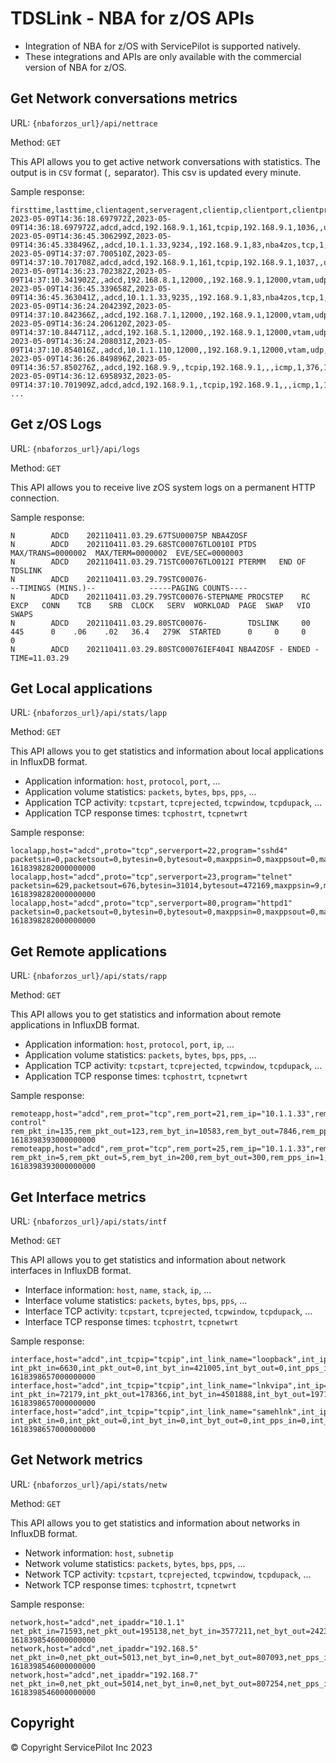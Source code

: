 
# TDSLink - NBA for z/OS APIs

* Integration of NBA for z/OS with ServicePilot is supported natively.
* These integrations and APIs are only available with the commercial version of NBA for z/OS.



  
## Get Network conversations metrics

URL: `{nbaforzos_url}/api/nettrace`

Method: `GET`

This API allows you to get active network conversations with statistics. The output is in `CSV` format (`,` separator). This csv is updated every minute.

Sample response:

```
firsttime,lasttime,clientagent,serveragent,clientip,clientport,clientprocess,serverip,serverport,serverprocess,proto,isserverlocal,bytesin,bytesout,packetsin,packetsout,tcpdupack,tcpretransmit,tcpwindow,tcpstart,tcpstartinprivate,tcpstartinpublic,tcpstartoutprivate,tcpstartoutpublic,tcpend,tcpendin,tcpendout,tcprejected,tcpreset,tcphostrt,tcpnetwrt,tcphostnb,tcpnetwnb
2023-05-09T14:36:18.697972Z,2023-05-09T14:36:18.697972Z,adcd,adcd,192.168.9.1,161,tcpip,192.168.9.1,1036,,udp,0,0,71,0,1,0,0,0,0,0,0,0,0,0,0,0,0,0,0,0,0,0
2023-05-09T14:36:45.306299Z,2023-05-09T14:36:45.338496Z,,adcd,10.1.1.33,9234,,192.168.9.1,83,nba4zos,tcp,1,271,345,4,6,0,0,0,1,1,0,0,0,1,0,1,0,0,19,0,1,0
2023-05-09T14:37:07.700510Z,2023-05-09T14:37:10.701708Z,adcd,adcd,192.168.9.1,161,tcpip,192.168.9.1,1037,,udp,0,71,71,1,1,0,0,0,0,0,0,0,0,0,0,0,0,0,0,0,0,0
2023-05-09T14:36:23.702382Z,2023-05-09T14:37:10.341902Z,,adcd,192.168.8.1,12000,,192.168.9.1,12000,vtam,udp,1,160,480,1,3,0,0,0,0,0,0,0,0,0,0,0,0,0,0,0,0,0
2023-05-09T14:36:45.339658Z,2023-05-09T14:36:45.363041Z,,adcd,10.1.1.33,9235,,192.168.9.1,83,nba4zos,tcp,1,315,2271,5,7,0,0,0,1,1,0,0,0,1,0,1,0,0,16,5,1,1
2023-05-09T14:36:24.204239Z,2023-05-09T14:37:10.842366Z,,adcd,192.168.7.1,12000,,192.168.9.1,12000,vtam,udp,1,161,483,1,3,0,0,0,0,0,0,0,0,0,0,0,0,0,0,0,0,0
2023-05-09T14:36:24.206120Z,2023-05-09T14:37:10.844711Z,,adcd,192.168.5.1,12000,,192.168.9.1,12000,vtam,udp,1,161,483,1,3,0,0,0,0,0,0,0,0,0,0,0,0,0,0,0,0,0
2023-05-09T14:36:24.208031Z,2023-05-09T14:37:10.854016Z,,adcd,10.1.1.110,12000,,192.168.9.1,12000,vtam,udp,1,160,480,1,3,0,0,0,0,0,0,0,0,0,0,0,0,0,0,0,0,0
2023-05-09T14:36:26.849896Z,2023-05-09T14:36:57.850276Z,,adcd,192.168.9.9,,tcpip,192.168.9.1,,,icmp,1,376,188,2,1,0,0,0,0,0,0,0,0,0,0,0,0,0,0,0,0,0
2023-05-09T14:36:12.695893Z,2023-05-09T14:37:10.701909Z,adcd,adcd,192.168.9.1,,tcpip,192.168.9.1,,,icmp,1,168,56,3,1,0,0,0,0,0,0,0,0,0,0,0,0,0,0,0,0,0
...
```


## Get z/OS Logs

URL: `{nbaforzos_url}/api/logs`

Method: `GET`

This API allows you to receive live zOS system logs on a permanent HTTP connection.

Sample response:

```
N        ADCD    202110411.03.29.67TSU00075P NBA4ZOSF
N        ADCD    202110411.03.29.68STC00076TLO010I PTDS      MAX/TRANS=0000002  MAX/TERM=0000002  EVE/SEC=0000003
N        ADCD    202110411.03.29.71STC00076TLO012I PTERMM   END OF TDSLINK
N        ADCD    202110411.03.29.79STC00076-                                              --TIMINGS (MINS.)--            -----PAGING COUNTS----
N        ADCD    202110411.03.29.79STC00076-STEPNAME PROCSTEP    RC   EXCP   CONN    TCB    SRB  CLOCK   SERV  WORKLOAD  PAGE  SWAP   VIO SWAPS
N        ADCD    202110411.03.29.80STC00076-         TDSLINK     00    445      0    .06    .02   36.4   279K  STARTED      0     0     0     0
N        ADCD    202110411.03.29.80STC00076IEF404I NBA4ZOSF - ENDED - TIME=11.03.29
```

## Get Local applications

URL: `{nbaforzos_url}/api/stats/lapp`

Method: `GET`

This API allows you to get statistics and information about local applications in InfluxDB format.

* Application information: `host`, `protocol`, `port`, ...
* Application volume statistics: `packets`, `bytes`, `bps`, `pps`, ...
* Application TCP activity: `tcpstart`, `tcprejected`, `tcpwindow`, `tcpdupack`, ...
* Application TCP response times: `tcphostrt`, `tcpnetwrt`

Sample response:

```csv
localapp,host="adcd",proto="tcp",serverport=22,program="sshd4" packetsin=0,packetsout=0,bytesin=0,bytesout=0,maxppsin=0,maxppsout=0,maxbpsin=0,maxbpsout=0,tcpstart=0,tcpend=0,tcprejected=0,tcphostrt=0,tcpnetwrt=0,tcpdupack=0,tcpretransmit=0,tcpwindow=0,tcpstartinprivate=0,tcpstartinpublic=0,tcpstartoutprivate=0,tcpstartoutpublic=0,tcpendin=0,tcpendout=0,tcpreset=0,conversations=0 1618398282000000000
localapp,host="adcd",proto="tcp",serverport=23,program="telnet" packetsin=629,packetsout=676,bytesin=31014,bytesout=472169,maxppsin=9,maxppsout=9,maxbpsin=3606,maxbpsout=67554,tcpstart=5,tcpend=2,tcprejected=0,tcphostrt=106,tcpnetwrt=8,tcpdupack=1,tcpretransmit=3,tcpwindow=0,tcpstartinprivate=5,tcpstartinpublic=0,tcpstartoutprivate=0,tcpstartoutpublic=0,tcpendin=0,tcpendout=2,tcpreset=0,conversations=2,bytesintopip="10.1.1.170",bytesouttopip="10.1.1.170" 1618398282000000000
localapp,host="adcd",proto="tcp",serverport=80,program="httpd1" packetsin=0,packetsout=0,bytesin=0,bytesout=0,maxppsin=0,maxppsout=0,maxbpsin=0,maxbpsout=0,tcpstart=0,tcpend=0,tcprejected=0,tcphostrt=0,tcpnetwrt=0,tcpdupack=0,tcpretransmit=0,tcpwindow=0,tcpstartinprivate=0,tcpstartinpublic=0,tcpstartoutprivate=0,tcpstartoutpublic=0,tcpendin=0,tcpendout=0,tcpreset=0,conversations=0 1618398282000000000
```

  
## Get Remote applications

URL: `{nbaforzos_url}/api/stats/rapp`

Method: `GET`

This API allows you to get statistics and information about remote applications in InfluxDB format.

* Application information: `host`, `protocol`, `port`, `ip`, ...
* Application volume statistics: `packets`, `bytes`, `bps`, `pps`, ...
* Application TCP activity: `tcpstart`, `tcprejected`, `tcpwindow`, `tcpdupack`, ...
* Application TCP response times: `tcphostrt`, `tcpnetwrt`

Sample response:

```
remoteapp,host="adcd",rem_prot="tcp",rem_port=21,rem_ip="10.1.1.33",rem_stack_name="tcpip",rem_agr_name="ftp\ control" rem_pkt_in=135,rem_pkt_out=123,rem_byt_in=10583,rem_byt_out=7846,rem_pps_in=5,rem_pps_out=5,rem_bps_in=3545,rem_bps_out=2626,rem_pkt_64_in=31,rem_pkt_128_in=104,rem_pkt_256_in=0,rem_pkt_512_in=0,rem_pkt_1024_in=0,rem_pkt_1025_in=0,rem_pkt_64_out=76,rem_pkt_128_out=47,rem_pkt_256_out=0,rem_pkt_512_out=0,rem_pkt_1024_out=0,rem_pkt_1025_out=0,rem_pkt_frag_in=0,rem_pkt_frag_out=0,rem_tcp_cn_sta=9,rem_tcp_cn_sto=10,rem_tcp_cn_rej=0,rem_tcp_cn_act=0,rem_max_hrt=280,rem_avg_hrt=11,rem_max_nrt=56,rem_avg_nrt=4,rem_tcp_dup_ack=0,rem_tcp_retrmt=0,rem_tcp_window=0,rem_hrt_inf_1=66,rem_hrt_inf_2=0,rem_hrt_inf_5=0,rem_hrt_inf_10=0,rem_hrt_sup_10=0,rem_nrt_inf_1=66,rem_nrt_inf_2=0,rem_nrt_inf_5=0,rem_nrt_inf_10=0,rem_nrt_sup_10=0,rem_frag_in_per=0.00,rem_frag_out_per=0.00,rem_dup_ack_per=0.00,rem_retrmt_per=0.00,rem_window_per=0.00 1618398393000000000
remoteapp,host="adcd",rem_prot="tcp",rem_port=25,rem_ip="10.1.1.33",rem_stack_name="tcpip",rem_agr_name="smtp" rem_pkt_in=5,rem_pkt_out=5,rem_byt_in=200,rem_byt_out=300,rem_pps_in=1,rem_pps_out=1,rem_bps_in=31,rem_bps_out=47,rem_pkt_64_in=5,rem_pkt_128_in=0,rem_pkt_256_in=0,rem_pkt_512_in=0,rem_pkt_1024_in=0,rem_pkt_1025_in=0,rem_pkt_64_out=5,rem_pkt_128_out=0,rem_pkt_256_out=0,rem_pkt_512_out=0,rem_pkt_1024_out=0,rem_pkt_1025_out=0,rem_pkt_frag_in=0,rem_pkt_frag_out=0,rem_tcp_cn_sta=0,rem_tcp_cn_sto=0,rem_tcp_cn_rej=5,rem_tcp_cn_act=0,rem_max_hrt=0,rem_avg_hrt=0,rem_max_nrt=0,rem_avg_nrt=0,rem_tcp_dup_ack=0,rem_tcp_retrmt=0,rem_tcp_window=0,rem_hrt_inf_1=0,rem_hrt_inf_2=0,rem_hrt_inf_5=0,rem_hrt_inf_10=0,rem_hrt_sup_10=0,rem_nrt_inf_1=0,rem_nrt_inf_2=0,rem_nrt_inf_5=0,rem_nrt_inf_10=0,rem_nrt_sup_10=0,rem_frag_in_per=0.00,rem_frag_out_per=0.00,rem_dup_ack_per=0.00,rem_retrmt_per=0.00,rem_window_per=0.00 1618398393000000000
```

  
## Get Interface metrics

URL: `{nbaforzos_url}/api/stats/intf`

Method: `GET`
  
This API allows you to get statistics and information about network interfaces in InfluxDB format.

* Interface information: `host`, `name`, `stack`, `ip`, ...
* Interface volume statistics: `packets`, `bytes`, `bps`, `pps`, ...
* Interface TCP activity: `tcpstart`, `tcprejected`, `tcpwindow`, `tcpdupack`, ...
* Interface TCP response times: `tcphostrt`, `tcpnetwrt`

Sample response:

```
interface,host="adcd",int_tcpip="tcpip",int_link_name="loopback",int_ip="127.0.0.1" int_pkt_in=6630,int_pkt_out=0,int_byt_in=421005,int_byt_out=0,int_pps_in=1,int_pps_out=0,int_bps_in=301,int_bps_out=0,int_pkt_64_in=3315,int_pkt_128_in=3315,int_pkt_256_in=0,int_pkt_512_in=0,int_pkt_1024_in=0,int_pkt_1025_in=0,int_pkt_64_out=0,int_pkt_128_out=0,int_pkt_256_out=0,int_pkt_512_out=0,int_pkt_1024_out=0,int_pkt_1025_out=0,int_pkt_frag_in=0,int_pkt_frag_out=0,int_tcp_cn_sta=0,int_tcp_cn_sto=0,int_tcp_cn_rej=0,int_tcp_cn_act=0,int_icmp_in=185640,int_icmp_out=0,int_igmp_in=0,int_igmp_out=0,int_tcp_in=0,int_tcp_out=0,int_igrp_in=0,int_igrp_out=0,int_udp_in=235365,int_udp_out=0,int_gre_in=0,int_gre_out=0,int_esp_in=0,int_esp_out=0,int_ah_in=0,int_ah_out=0,int_eigrp_in=0,int_eigrp_out=0,int_ospf_in=0,int_ospf_out=0,int_l2tp_in=0,int_l2tp_out=0,int_othr_in=0,int_othr_out=0,int_tcp_dup_ack=0,int_tcp_retrmt=0,int_tcp_window=0,int_load_in=0.00,int_load_out=0.00,int_frag_in_per=0.00,int_frag_out_per=0.00,int_dup_ack_per=0.00,int_retrmt_per=0.00,int_window_per=0.00,int_req_per_min=0,int_sta_in_priv=0,int_sta_in_pub=0,int_sta_out_priv=0,int_sta_out_pub=0,int_sto_in=0,int_sto_out=0,int_tcp_cn_res=0 1618398657000000000
interface,host="adcd",int_tcpip="tcpip",int_link_name="lnkvipa",int_ip="192.168.9.1" int_pkt_in=72179,int_pkt_out=178366,int_byt_in=4501888,int_byt_out=197101581,int_pps_in=426,int_pps_out=2147,int_bps_in=138011,int_bps_out=24109041,int_pkt_64_in=58223,int_pkt_128_in=4760,int_pkt_256_in=9010,int_pkt_512_in=86,int_pkt_1024_in=100,int_pkt_1025_in=0,int_pkt_64_out=19064,int_pkt_128_out=166,int_pkt_256_out=20212,int_pkt_512_out=11142,int_pkt_1024_out=1926,int_pkt_1025_out=125856,int_pkt_frag_in=0,int_pkt_frag_out=0,int_tcp_cn_sta=5626,int_tcp_cn_sto=5749,int_tcp_cn_rej=56,int_tcp_cn_act=5,int_icmp_in=1129907,int_icmp_out=319,int_igmp_in=0,int_igmp_out=0,int_tcp_in=3136616,int_tcp_out=193877940,int_igrp_in=0,int_igrp_out=0,int_udp_in=235365,int_udp_out=3223322,int_gre_in=0,int_gre_out=0,int_esp_in=0,int_esp_out=0,int_ah_in=0,int_ah_out=0,int_eigrp_in=0,int_eigrp_out=0,int_ospf_in=0,int_ospf_out=0,int_l2tp_in=0,int_l2tp_out=0,int_othr_in=0,int_othr_out=0,int_tcp_dup_ack=70,int_tcp_retrmt=1004,int_tcp_window=404,int_load_in=0.00,int_load_out=0.00,int_frag_in_per=0.00,int_frag_out_per=0.00,int_dup_ack_per=0.03,int_retrmt_per=0.40,int_window_per=0.16,int_req_per_min=0,int_sta_in_priv=5626,int_sta_in_pub=0,int_sta_out_priv=0,int_sta_out_pub=0,int_sto_in=40,int_sto_out=5584,int_tcp_cn_res=2 1618398657000000000
interface,host="adcd",int_tcpip="tcpip",int_link_name="samehlnk",int_ip="" int_pkt_in=0,int_pkt_out=0,int_byt_in=0,int_byt_out=0,int_pps_in=0,int_pps_out=0,int_bps_in=0,int_bps_out=0,int_pkt_64_in=0,int_pkt_128_in=0,int_pkt_256_in=0,int_pkt_512_in=0,int_pkt_1024_in=0,int_pkt_1025_in=0,int_pkt_64_out=0,int_pkt_128_out=0,int_pkt_256_out=0,int_pkt_512_out=0,int_pkt_1024_out=0,int_pkt_1025_out=0,int_pkt_frag_in=0,int_pkt_frag_out=0,int_tcp_cn_sta=0,int_tcp_cn_sto=0,int_tcp_cn_rej=0,int_tcp_cn_act=0,int_icmp_in=0,int_icmp_out=0,int_igmp_in=0,int_igmp_out=0,int_tcp_in=0,int_tcp_out=0,int_igrp_in=0,int_igrp_out=0,int_udp_in=0,int_udp_out=0,int_gre_in=0,int_gre_out=0,int_esp_in=0,int_esp_out=0,int_ah_in=0,int_ah_out=0,int_eigrp_in=0,int_eigrp_out=0,int_ospf_in=0,int_ospf_out=0,int_l2tp_in=0,int_l2tp_out=0,int_othr_in=0,int_othr_out=0,int_tcp_dup_ack=0,int_tcp_retrmt=0,int_tcp_window=0,int_load_in=0.00,int_load_out=0.00,int_frag_in_per=0.00,int_frag_out_per=0.00,int_dup_ack_per=0.00,int_retrmt_per=0.00,int_window_per=0.00,int_req_per_min=0,int_sta_in_priv=0,int_sta_in_pub=0,int_sta_out_priv=0,int_sta_out_pub=0,int_sto_in=0,int_sto_out=0,int_tcp_cn_res=0 1618398657000000000
```
  
## Get Network metrics

URL: `{nbaforzos_url}/api/stats/netw`

Method: `GET`

This API allows you to get statistics and information about networks in InfluxDB format.

* Network information: `host`, `subnetip`
* Network volume statistics: `packets`, `bytes`, `bps`, `pps`, ...
* Network TCP activity: `tcpstart`, `tcprejected`, `tcpwindow`, `tcpdupack`, ...
* Network TCP response times: `tcphostrt`, `tcpnetwrt`

Sample response:

```
network,host="adcd",net_ipaddr="10.1.1" net_pkt_in=71593,net_pkt_out=195138,net_byt_in=3577211,net_byt_out=242301404,net_pps_in=439,net_pps_out=2147,net_bps_in=141190,net_bps_out=24108786,net_pkt_64_in=65930,net_pkt_128_in=1544,net_pkt_256_in=3934,net_pkt_512_in=85,net_pkt_1024_in=100,net_pkt_1025_in=0,net_pkt_64_out=18955,net_pkt_128_out=213,net_pkt_256_out=5143,net_pkt_512_out=11117,net_pkt_1024_out=1935,net_pkt_1025_out=157775,net_pkt_frag_in=0,net_pkt_frag_out=0,net_tcp_cn_sta=5587,net_tcp_cn_sto=5711,net_tcp_cn_rej=61,net_tcp_cn_act=5,net_icmp_in=319,net_icmp_out=319,net_igmp_in=0,net_igmp_out=0,net_tcp_in=3576892,net_tcp_out=241499005,net_igrp_in=0,net_igrp_out=0,net_udp_in=0,net_udp_out=802080,net_gre_in=0,net_gre_out=0,net_esp_in=0,net_esp_out=0,net_ah_in=0,net_ah_out=0,net_eigrp_in=0,net_eigrp_out=0,net_ospf_in=0,net_ospf_out=0,net_l2tp_in=0,net_l2tp_out=0,net_othr_in=0,net_othr_out=0,net_max_hrt=5125,net_avg_hrt=61,net_max_nrt=69,net_avg_nrt=8,net_tcp_dup_ack=1414,net_tcp_retrmt=2957,net_tcp_window=404,net_hrt_inf_1=5840,net_hrt_inf_2=7,net_hrt_inf_5=5,net_hrt_inf_10=1,net_hrt_sup_10=0,net_nrt_inf_1=269,net_nrt_inf_2=0,net_nrt_inf_5=0,net_nrt_inf_10=0,net_nrt_sup_10=0,net_frag_in_per=0.00,net_frag_out_per=0.00,net_dup_ack_per=0.53,net_retrmt_per=1.11,net_window_per=0.15 1618398546000000000
network,host="adcd",net_ipaddr="192.168.5" net_pkt_in=0,net_pkt_out=5013,net_byt_in=0,net_byt_out=807093,net_pps_in=0,net_pps_out=1,net_bps_in=0,net_bps_out=127,net_pkt_64_in=0,net_pkt_128_in=0,net_pkt_256_in=0,net_pkt_512_in=0,net_pkt_1024_in=0,net_pkt_1025_in=0,net_pkt_64_out=0,net_pkt_128_out=0,net_pkt_256_out=5013,net_pkt_512_out=0,net_pkt_1024_out=0,net_pkt_1025_out=0,net_pkt_frag_in=0,net_pkt_frag_out=0,net_tcp_cn_sta=0,net_tcp_cn_sto=0,net_tcp_cn_rej=0,net_tcp_cn_act=0,net_icmp_in=0,net_icmp_out=0,net_igmp_in=0,net_igmp_out=0,net_tcp_in=0,net_tcp_out=0,net_igrp_in=0,net_igrp_out=0,net_udp_in=0,net_udp_out=807093,net_gre_in=0,net_gre_out=0,net_esp_in=0,net_esp_out=0,net_ah_in=0,net_ah_out=0,net_eigrp_in=0,net_eigrp_out=0,net_ospf_in=0,net_ospf_out=0,net_l2tp_in=0,net_l2tp_out=0,net_othr_in=0,net_othr_out=0,net_max_hrt=0,net_avg_hrt=0,net_max_nrt=0,net_avg_nrt=0,net_tcp_dup_ack=0,net_tcp_retrmt=0,net_tcp_window=0,net_hrt_inf_1=0,net_hrt_inf_2=0,net_hrt_inf_5=0,net_hrt_inf_10=0,net_hrt_sup_10=0,net_nrt_inf_1=0,net_nrt_inf_2=0,net_nrt_inf_5=0,net_nrt_inf_10=0,net_nrt_sup_10=0,net_frag_in_per=0.00,net_frag_out_per=0.00,net_dup_ack_per=0.00,net_retrmt_per=0.00,net_window_per=0.00 1618398546000000000
network,host="adcd",net_ipaddr="192.168.7" net_pkt_in=0,net_pkt_out=5014,net_byt_in=0,net_byt_out=807254,net_pps_in=0,net_pps_out=1,net_bps_in=0,net_bps_out=255,net_pkt_64_in=0,net_pkt_128_in=0,net_pkt_256_in=0,net_pkt_512_in=0,net_pkt_1024_in=0,net_pkt_1025_in=0,net_pkt_64_out=0,net_pkt_128_out=0,net_pkt_256_out=5014,net_pkt_512_out=0,net_pkt_1024_out=0,net_pkt_1025_out=0,net_pkt_frag_in=0,net_pkt_frag_out=0,net_tcp_cn_sta=0,net_tcp_cn_sto=0,net_tcp_cn_rej=0,net_tcp_cn_act=0,net_icmp_in=0,net_icmp_out=0,net_igmp_in=0,net_igmp_out=0,net_tcp_in=0,net_tcp_out=0,net_igrp_in=0,net_igrp_out=0,net_udp_in=0,net_udp_out=807254,net_gre_in=0,net_gre_out=0,net_esp_in=0,net_esp_out=0,net_ah_in=0,net_ah_out=0,net_eigrp_in=0,net_eigrp_out=0,net_ospf_in=0,net_ospf_out=0,net_l2tp_in=0,net_l2tp_out=0,net_othr_in=0,net_othr_out=0,net_max_hrt=0,net_avg_hrt=0,net_max_nrt=0,net_avg_nrt=0,net_tcp_dup_ack=0,net_tcp_retrmt=0,net_tcp_window=0,net_hrt_inf_1=0,net_hrt_inf_2=0,net_hrt_inf_5=0,net_hrt_inf_10=0,net_hrt_sup_10=0,net_nrt_inf_1=0,net_nrt_inf_2=0,net_nrt_inf_5=0,net_nrt_inf_10=0,net_nrt_sup_10=0,net_frag_in_per=0.00,net_frag_out_per=0.00,net_dup_ack_per=0.00,net_retrmt_per=0.00,net_window_per=0.00 1618398546000000000
```

## Copyright

© Copyright ServicePilot Inc 2023
